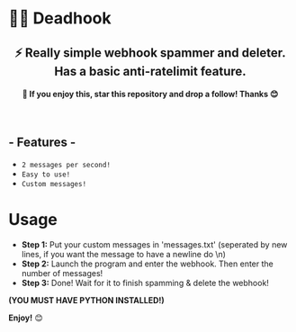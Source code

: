 # 🏴‍☠️ Deadhook
<h2 align="center">⚡ Really simple webhook spammer and deleter. Has a basic anti-ratelimit feature.</h3>
<h4 align="center">🌟 If you enjoy this, star this repository and drop a follow! Thanks 😊</h3>
<br />
<h2 align="left">- Features -</h3>

* `2 messages per second! `
* `Easy to use! `
* `Custom messages! `

# Usage
- **Step 1:** Put your custom messages in 'messages.txt' (seperated by new lines, if you want the message to have a newline do \n)
- **Step 2:** Launch the program and enter the webhook. Then enter the number of messages!
- **Step 3:** Done! Wait for it to finish spamming & delete the webhook!

**(YOU MUST HAVE PYTHON INSTALLED!)**

**Enjoy!** 😊
